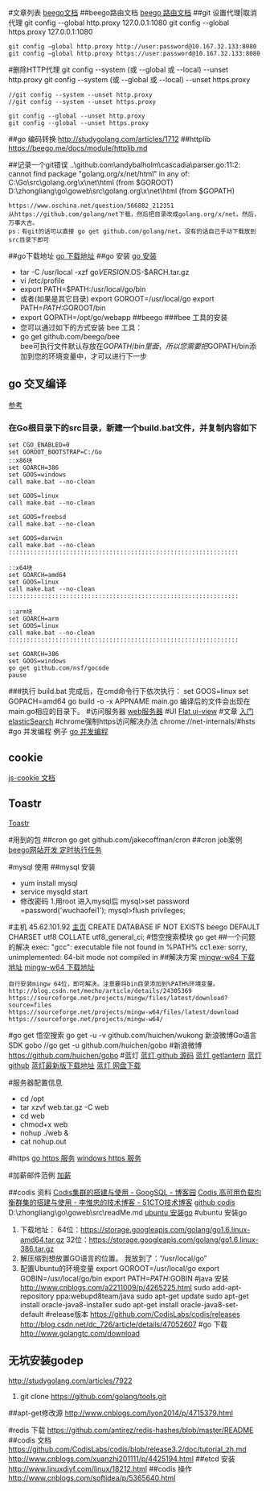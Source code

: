 #文章列表
[beego文档](https://beego.me/docs/mvc/controller/config.md)
##beego路由文档
[beego 路由文档](https://beego.me/docs/mvc/controller/router.md)
##git 设置代理|取消代理
    git config --global http.proxy 127.0.0.1:1080
    git config --global https.proxy 127.0.0.1:1080

    git config –global http.proxy http://user:password@10.167.32.133:8080
    git config –global http.proxy https://user:password@10.167.32.133:8080

#删除HTTP代理
    git config --system (或 --global 或 --local) --unset http.proxy
    git config --system (或 --global 或 --local) --unset https.proxy

    //git config --system --unset http.proxy
    //git config --system --unset https.proxy

    git config --global --unset http.proxy
    git config --global --unset https.proxy
##go 编码转换
    http://studygolang.com/articles/1712
##httplib
    https://beego.me/docs/module/httplib.md

##记录一个git错误
    ..\github.com\andybalholm\cascadia\parser.go:11:2: cannot find package "golang.org/x/net/html" in any of:
	C:\Go\src\golang.org\x\net\html (from $GOROOT)
	D:\zhongliang\go\goweb\src\golang.org\x\net\html (from $GOPATH)

    https://www.oschina.net/question/566882_212351
	从https://github.com/golang/net下载，然后把目录改成golang.org/x/net。然后，万事大吉。
    ps：有git的话可以直接 go get github.com/golang/net，没有的话自己手动下载放到src目录下即可
##go下载地址
    [go 下载地址](https://golang.org/dl/)
##go 安装
    [go 安装](https://golang.org/doc/install)
- tar -C /usr/local -xzf go$VERSION.$OS-$ARCH.tar.gz
- vi /etc/profile
- export PATH=$PATH:/usr/local/go/bin
- 或者(如果是其它目录)
    export GOROOT=/usr/local/go
    export PATH=$PATH:$GOROOT/bin
- export GOPATH=/opt/go/webapp
##beego
###bee 工具的安装
- 您可以通过如下的方式安装 bee 工具：
- go get github.com/beego/bee   
    bee可执行文件默认存放在$GOPATH/bin里面，所以您需要把$GOPATH/bin添加到您的环境变量中，才可以进行下一步
## go 交叉编译
[参考](http://www.tuicool.com/articles/fyumIzn)
### 在Go根目录下的src目录，新建一个build.bat文件，并复制内容如下
    set CGO_ENABLED=0
    set GOROOT_BOOTSTRAP=C:/Go
    ::x86块
    set GOARCH=386
    set GOOS=windows
    call make.bat --no-clean
      
    set GOOS=linux
    call make.bat --no-clean
      
    set GOOS=freebsd
    call make.bat --no-clean
      
    set GOOS=darwin
    call make.bat --no-clean
    ::::::::::::::::::::::::::::::::::::::::::::::::::::::::::::::::
      
    ::x64块
    set GOARCH=amd64
    set GOOS=linux
    call make.bat --no-clean
    ::::::::::::::::::::::::::::::::::::::::::::::::::::::::::::::::
      
    ::arm块
    set GOARCH=arm
    set GOOS=linux
    call make.bat --no-clean
    ::::::::::::::::::::::::::::::::::::::::::::::::::::::::::::::::
      
    set GOARCH=386
    set GOOS=windows
    go get github.com/nsf/gocode
    pause
###执行 build.bat
    完成后，在cmd命令行下依次执行：
    set GOOS=linux
    set GOPACH=amd64
    go build -o -x APPNAME main.go
    编译后的文件会出现在main.go相应的目录下。
#访问服务器
[web服务器](http://182.92.85.72:8888/link/edit)
#UI
[Flat ui-view](http://www.bootcss.com/p/flat-ui/)
#文章
[入门 elasticSearch](http://wiki.jikexueyuan.com/project/elasticsearch-definitive-guide-cn/)
#chrome强制https访问解决办法
    chrome://net-internals/#hsts
#go 并发编程 例子
[go 并发编程](http://studygolang.com/articles/2423)
## cookie
[js-cookie 文档](https://github.com/js-cookie/js-cookie)
##  Toastr
[Toastr](http://codeseven.github.io/toastr/)

#用到的包
##cron
    go get github.com/jakecoffman/cron
##cron job案例
[beego网站开发 定时执行任务](http://blog.csdn.net/u013401219/article/details/47278219)

#mysql 使用
##mysql 安装
- yum install mysql
- service mysqld start
- 修改密码
    1.用root 进入mysql后
    mysql>set password =password('wuchaofei1');
    mysql>flush privileges;
    
#主机 45.62.101.92
[主页](http://45.62.101.92)
    CREATE DATABASE IF NOT EXISTS beego DEFAULT CHARSET utf8 COLLATE utf8_general_ci;
#悟空搜索模块
    go get 
##一个问题的解决
    exec: "gcc": executable file not found in %PATH%
    cc1.exe: sorry, unimplemented: 64-bit mode not compiled in
##解决方案
[mingw-w64 下载地址](https://sourceforge.net/projects/mingw-w64/files/latest/download)
[mingw-w64 下载地址](http://www.mingw-w64.org/doku.php/download)

    自行安装mingw 64位，即可解决。注意要将bin目录添加到%PATH%环境变量。
    http://blog.csdn.net/mecho/article/details/24305369
    https://sourceforge.net/projects/mingw/files/latest/download?source=files
    https://sourceforge.net/projects/mingw-w64/files/latest/download
    https://sourceforge.net/projects/mingw-w64/
#go get
    悟空搜索
        go get -u -v github.com/huichen/wukong
    新浪微博Go语言SDK gobo
        //go get -u github.com/huichen/gobo
#新浪微博
    https://github.com/huichen/gobo
#蓝灯
[蓝灯 github 源码](https://github.com/getlantern/lantern)
[蓝灯 getlantern](https://www.getlantern.org/)
[蓝灯 github](https://github.com/getlantern/forum)
[蓝灯最新版下载地址](https://github.com/getlantern/forum/issues/833)
[蓝灯 网盘下载](https://ln.sync.com/dl/8d3e0f650#jm5ygm7p-qceg64ka-9pdwj8fh-vdzgsayz)


#服务器配置信息
- cd /opt
- tar xzvf web.tar.gz -C web
- cd web
- chmod+x web
- nohup ./web &
- cat nohup.out

#https
[go https 服务](http://studygolang.com/articles/2946)
[windows https 服务](http://www.cnblogs.com/developer-ios/p/6074665.html)

#加薪邮件范例
[加薪](http://shenqingshu.yjbys.com/baogao/89376.html)

##codis 资料
[Codis集群的搭建与使用 - GoogSQL - 博客园](http://www.cnblogs.com/xuanzhi201111/p/4425194.html)
[Codis 高可用负载均衡群集的搭建与使用 - 李惟忠的技术博客 - 51CTO技术博客](http://liweizhong.blog.51cto.com/1383716/1639918)
[github codis](https://github.com/CodisLabs/codis/blob/release3.2/doc/tutorial_zh.md)
D:\zhongliang\go\goweb\src\readMe.md
[ubuntu 安装go](http://blog.csdn.net/sunylat/article/details/50812998)
#ubuntu 安装go
1. 下载地址：
64位：https://storage.googleapis.com/golang/go1.6.linux-amd64.tar.gz
32位：https://storage.googleapis.com/golang/go1.6.linux-386.tar.gz
2. 解压缩到想放置GO语言的位置。
我放到了：“/usr/local/go”
3. 配置Ubuntu的环境变量
export GOROOT=/usr/local/go
export GOBIN=/usr/local/go/bin
export PATH=$PATH:$GOBIN
#java 安装
	http://www.cnblogs.com/a2211009/p/4265225.html
    sudo add-apt-repository ppa:webupd8team/java
    sudo apt-get update
    sudo apt-get install oracle-java8-installer
    sudo apt-get install oracle-java8-set-default
#release版本
https://github.com/CodisLabs/codis/releases
http://blog.csdn.net/dc_726/article/details/47052607
#go 下载
http://www.golangtc.com/download
## 无坑安装godep
http://studygolang.com/articles/7922

1. git clone https://github.com/golang/tools.git

##apt-get修改源
http://www.cnblogs.com/lyon2014/p/4715379.html

#redis 下载
https://github.com/antirez/redis-hashes/blob/master/README
##codis 文档
https://github.com/CodisLabs/codis/blob/release3.2/doc/tutorial_zh.md
http://www.cnblogs.com/xuanzhi201111/p/4425194.html
##etcd 安装
http://www.linuxdiyf.com/linux/18212.html
##codis 操作
http://www.cnblogs.com/softidea/p/5365640.html

